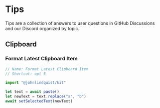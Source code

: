 # Tips

Tips are a collection of answers to user questions in GitHub Discussions and our Discord organized by topic.

## Clipboard

### Format Latest Clipboard Item

```js
// Name: Format Latest Clipboard Item
// Shortcut: opt 5

import "@johnlindquist/kit"

let text = await paste()
let newText = text.replace("a", "b")
await setSelectedText(newText)
```